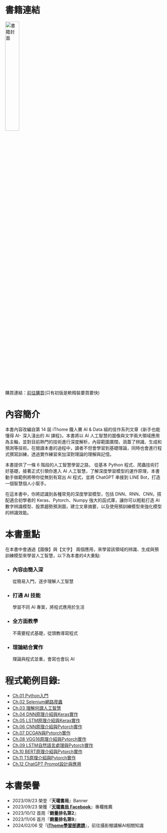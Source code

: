 
# 書籍連結
<a href="https://www.tenlong.com.tw/products/9786263336025?list_name=r-zh_tw">
  <img src="https://cf-assets2.tenlong.com.tw/products/images/000/194/264/original/9786263336025.jpg" height="30%" width="30%" alt="書籍封面">
</a>
<p>購買連結：<a href="https://www.tenlong.com.tw/products/9786263336025?list_name=r-zh_tw">前往購買</a>(只有初版是軟精裝要買要快)</p>




# 內容簡介
本書內容改編自第 14 屆 iThome 鐵人賽 AI & Data 組的佳作系列文章《新手也能懂得 AI- 深入淺出的 AI 課程》。本書將以 AI 人工智慧的圖像與文字兩大領域應用為主軸，並對目前熱門的技術進行深度解析，內容範圍廣闊，涵蓋了辨識、生成和預測等技術。在閱讀本書的過程中，讀者不但會學習到基礎理論，同時也會進行程式撰寫訓練，透過實作練習來加深對理論的理解與記憶。

本書提供了一條 6 階段的人工智慧學習之路， 從基本 Python 程式、爬蟲技術打好基礎，接著正式引領你進入 AI 人工智慧，了解深度學習模型的運作原理，本書動手做範例將帶你從無到有寫出 AI 程式，並將 ChatGPT 串接到 LINE Bot，打造一個智慧個人小幫手。

在這本書中，你將認識到各種常見的深度學習模型，包括 DNN、RNN、CNN，搭配適合初學者的 Keras、Pytorch、Numpy 強大的函式庫，讓你可以輕鬆打造 AI 數字辨識模型、股票趨勢預測圖，建立文章摘要，以及使用預訓練模型來強化模型的辨識效能。

# 本書重點
在本書中會通過【圖像】與【文字】 兩個應用，來學習該領域的辨識、生成與預訓練模型來學習人工智慧，以下為本書的4大重點:
* ### 內容由簡入深
  從簡易入門，逐步理解人工智慧
* ### 打通 AI 技能
  學習不同 AI 專案，將程式應用於生活
* ### 全方面教學
  不需要程式基礎，從頭教導寫程式
* ### 理論結合實作
  理論與程式並重，會寫也會玩 AI

# 程式範例目錄:
* [Ch.01 Python入門](https://github.com/AUSTIN2526/learn-AI-in-30-days-book-version/tree/main/Ch.01%20%20Python%E5%85%A5%E9%96%80)
* [Ch.02 Selenium網路爬蟲](https://github.com/AUSTIN2526/learn-AI-in-30-days-book-version/tree/main/Ch.02%20%20Selenium%E7%B6%B2%E8%B7%AF%E7%88%AC%E8%9F%B2)
* [Ch.03 理解何謂人工智慧](https://github.com/AUSTIN2526/learn-AI-in-30-days-book-version/tree/main/Ch.03%20%E7%90%86%E8%A7%A3%E4%BD%95%E8%AC%82%E4%BA%BA%E5%B7%A5%E6%99%BA%E6%85%A7)
* [Ch.04 DNN原理介紹與Keras實作](https://github.com/AUSTIN2526/learn-AI-in-30-days-book-version/tree/main/Ch.04%20DNN%E5%8E%9F%E7%90%86%E4%BB%8B%E7%B4%B9%E8%88%87Keras%E5%AF%A6%E4%BD%9C)
* [Ch.05 LSTM原理介紹與Keras實作](https://github.com/AUSTIN2526/learn-AI-in-30-days-book-version/tree/main/Ch.05%20LSTM%E5%8E%9F%E7%90%86%E4%BB%8B%E7%B4%B9%E8%88%87Keras%E5%AF%A6%E4%BD%9C)
* [Ch.06 CNN原理介紹與Pytorch實作](https://github.com/AUSTIN2526/learn-AI-in-30-days-book-version/tree/main/Ch.06%20CNN%E5%8E%9F%E7%90%86%E4%BB%8B%E7%B4%B9%E8%88%87Pytorch%E5%AF%A6%E4%BD%9C)
* [Ch.07 DCGAN與Pytorch實作](https://github.com/AUSTIN2526/learn-AI-in-30-days-book-version/tree/main/Ch.07%20DCGAN%E8%88%87Pytorch%E5%AF%A6%E4%BD%9C)
* [Ch.08 VGG16原理介紹與Pytorch實作](https://github.com/AUSTIN2526/learn-AI-in-30-days-book-version/tree/main/Ch.08%20VGG16%E5%8E%9F%E7%90%86%E4%BB%8B%E7%B4%B9%E8%88%87Pytorch%E5%AF%A6%E4%BD%9C)
* [Ch.09 LSTM自然語言處理與Pytorch實作](https://github.com/AUSTIN2526/learn-AI-in-30-days-book-version/tree/main/Ch.09%20LSTM%E8%87%AA%E7%84%B6%E8%AA%9E%E8%A8%80%E8%99%95%E7%90%86%E8%88%87Pytorch%E5%AF%A6%E4%BD%9C)
* [Ch.10 BERT原理介紹與Pytorch實作](https://github.com/AUSTIN2526/learn-AI-in-30-days-book-version/tree/main/Ch.10%20BERT%E5%8E%9F%E7%90%86%E4%BB%8B%E7%B4%B9%E8%88%87Pytorch%E5%AF%A6%E4%BD%9C)
* [Ch.11 T5原理介紹與Pytorch實作](https://github.com/AUSTIN2526/learn-AI-in-30-days-book-version/tree/main/Ch.11%20T5%E5%8E%9F%E7%90%86%E4%BB%8B%E7%B4%B9%E8%88%87Pytorch%E5%AF%A6%E4%BD%9C)
* [Ch.12 ChatGPT Prompt設計與應用](https://github.com/AUSTIN2526/learn-AI-in-30-days-book-version/tree/main/Ch.12%20ChatGPT%20Prompt%E8%A8%AD%E8%A8%88%E8%88%87%E6%87%89%E7%94%A8)

# 本書榮譽
*  2023/09/23 榮登『**天瓏書局**』Banner
*  2023/09/23 榮獲『[**天瓏書局 Facebook**](https://www.facebook.com/photo/?fbid=706080698229380&set=a.556676983169753)』專欄推薦
*  2023/10/12 首周『**銷量排名第2**』
*  2023/11/06 首月『**銷量排名第9**』
*  2024/02/06 受『[**iThome學習部邀請**](https://itplus.ithome.com.tw/webinar-page/199)』，前往攝影棚講解AI相關知識
